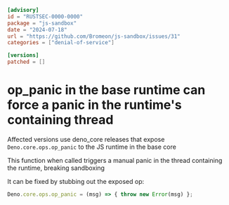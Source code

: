 ```toml
[advisory]
id = "RUSTSEC-0000-0000"
package = "js-sandbox"
date = "2024-07-18"
url = "https://github.com/Bromeon/js-sandbox/issues/31"
categories = ["denial-of-service"]

[versions]
patched = []
```

# op_panic in the base runtime can force a panic in the runtime's containing thread

Affected versions use deno_core releases that expose `Deno.core.ops.op_panic` to the JS runtime in the base core

This function when called triggers a manual panic in the thread containing the runtime, breaking sandboxing

It can be fixed by stubbing out the exposed op:
```javascript
Deno.core.ops.op_panic = (msg) => { throw new Error(msg) };
```